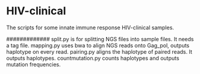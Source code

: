 # HIV-clinical
 The scripts for some innate immune response HIV-clinical samples.

 #############
 split.py is for splitting NGS files into sample files. It needs a tag file.
 mapping.py uses bwa to align NGS reads onto Gag_pol, outputs haplotype on every read.
 pairing.py aligns the haplotype of paired reads. It outputs haplotypes.
 countmutation.py counts haplotypes and outputs mutation frequencies.
